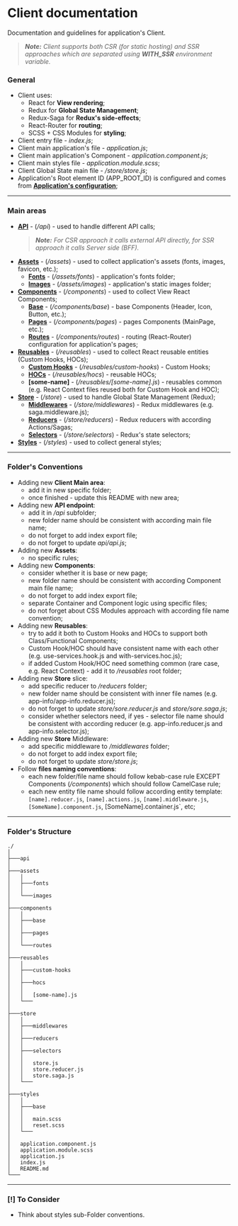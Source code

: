 # Client documentation
Documentation and guidelines for application's Client.
> ***Note:** Client supports both CSR (for static hosting) and SSR approaches which are separated using **WITH_SSR** environment variable.*

### General
- Client uses:
    - React for **View rendering**;
    - Redux for **Global State Management**;
    - Redux-Saga for **Redux's side-effects**;
    - React-Router for **routing**;
    - SCSS + CSS Modules for **styling**;
- Client entry file - *index.js*;
- Client main application's file - *application.js*;
- Client main application's Component - *application.component.js*;
- Client main styles file - *application.module.scss*;
- Client Global State main file - */store/store.js*;
- Application's Root element ID (APP_ROOT_ID) is configured and comes from **[Application's configuration](/config/application/application.config.js)**;

---
### Main areas
- **[API](/src/client/api/index.js)** - (*/api*) - used to handle different API calls;
    > ***Note:** For CSR approach it calls external API directly, for SSR approach it calls Server side (BFF).*
- **[Assets](/src/client/assets/)** - (*/assets*) - used to collect application's assets (fonts, images, favicon, etc.);
    - **[Fonts](/src/client/assets/fonts/)** - (*/assets/fonts*) - application's fonts folder;
    - **[Images](/src/client/assets/images/)** - (*/assets/images*) - application's static images folder;
- **[Components](/src/client/components/)** - (*/components*) - used to collect View React Components;
    - **[Base](/src/client/components/base/)** - (*/components/base*) - base Components (Header, Icon, Button, etc.);
    - **[Pages](/src/client/components/pages/)** - (*/components/pages*) - pages Components (MainPage, etc.);
    - **[Routes](/src/client/components/routes/routes.component.js)** - (*/components/routes*) - routing (React-Router) configuration for application's pages;
- **[Reusables](/src/client/reusables/)** - (*/reusables*) - used to collect React reusable entities (Custom Hooks, HOCs);
    - **[Custom Hooks](/src/client/reusables/custom-hooks/)** - (*/reusables/custom-hooks*) - Custom Hooks;
    - **[HOCs](/src/client/reusables/hocs/)** - (*/reusables/hocs*) - reusable HOCs;
    - **[some-name]** - (*/reusables/[some-name].js*) - reusables common (e.g. React Context files reused both for Custom Hook and HOC);
- **[Store](/src/client/store/store.js)** - (*/store*) - used to handle Global State Management (Redux);
    - **[Middlewares](/src/client/store/middlewares/index.js)** - (*/store/middlewares*) - Redux middlewares (e.g. saga.middleware.js);
    - **[Reducers](/src/client/store/reducers/)** - (*/store/reducers*) - Redux reducers with according Actions/Sagas;
    - **[Selectors](/src/client/store/selectors/)** - (*/store/selectors*) - Redux's state selectors;
- **[Styles](/src/client/styles/)** - (*/styles*) - used to collect general styles;

---
### Folder's Conventions
- Adding new **Client Main area**:
    - add it in new specific folder;
    - once finished - update this README with new area;
- Adding new **API endpoint**:
    - add it in */api* subfolder;
    - new folder name should be consistent with according main file name;
    - do not forget to add index export file;
    - do not forget to update *api/api.js*;
- Adding new **Assets**:
    - no specific rules;
- Adding new **Components**:
    - consider whether it is base or new page;
    - new folder name should be consistent with according Component main file name;
    - do not forget to add index export file;
    - separate Container and Component logic using specific files;
    - do not forget about CSS Modules approach with according file name convention;
- Adding new **Reusables**:
    - try to add it both to Custom Hooks and HOCs to support both Class/Functional Components;
    - Custom Hook/HOC should have consistent name with each other (e.g. use-services.hook.js and with-services.hoc.js);
    - if added Custom Hook/HOC need something common (rare case, e.g. React Context) - add it to */reusables* root folder;
- Adding new **Store** slice:
    - add specific reducer to */reducers* folder;
    - new folder name should be consistent with inner file names (e.g. app-info/app-info.reducer.js);
    - do not forget to update *store/sore.reducer.js* and *store/sore.saga.js*;
    - consider whether selectors need, if yes - selector file name should be consistent with according reducer (e.g. app-info.reducer.js and app-info.selector.js);
- Adding new **Store** Middleware:
    - add specific middleware to */middlewares* folder;
    - do not forget to add index export file;
    - do not forget to update *store/store.js*;
- Follow **files naming conventions**:
    - each new folder/file name should follow kebab-case rule EXCEPT Components (*/components*) which should follow CamelCase rule;
    - each new entity file name should follow according entity template: `[name].reducer.js`, `[name].actions.js`, `[name].middleware.js`, `[SomeName].component.js`, [SomeName].container.js`, etc;

---
### Folder's Structure
```
./
│
├───api
│
├───assets
│   │
│   ├───fonts
│   │
│   └───images
│
├───components
│   │
│   ├───base
│   │
│   ├───pages
│   │
│   └───routes
│
├───reusables
│   │
│   ├───custom-hooks
│   │
│   ├───hocs
│   │
│   │   [some-name].js
│   └───
│
├───store
│   │
│   ├───middlewares
│   │
│   ├───reducers
│   │
│   ├───selectors
│   │
│   │   store.js
│   │   store.reducer.js
│   │   store.saga.js
│   └───
│
├───styles
│   │
│   ├───base
│   │
│   │   main.scss
│   │   reset.scss
│   └───
│
│   application.component.js
│   application.module.scss
│   application.js
│   index.js
│   README.md
└───
```

---
### [!] To Consider
- Think about styles sub-Folder conventions.
